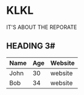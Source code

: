 # KLKL
IT'S ABOUT THE REPORATE
## HEADING 3#
|Name|Age|Website|
|----|---|-------|
|John|30|website|
|Bob| 34| website|
